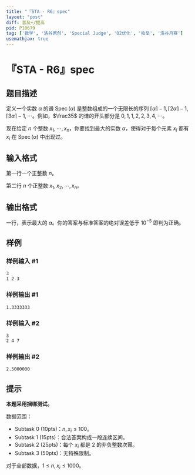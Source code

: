 ```yaml
---
title: "『STA - R6』spec"
layout: "post"
diff: 普及+/提高
pid: P10679
tag: ['数学', '洛谷原创', 'Special Judge', 'O2优化', '枚举', '洛谷月赛']
usemathjax: true
---
```


# 『STA - R6』spec
## 题目描述

  定义一个实数 $\alpha$ 的谱 $\operatorname{Spec}(\alpha)$ 是整数组成的一个无限长的序列 $\lceil\alpha\rceil-1,\lceil2\alpha\rceil-1,\lceil3\alpha\rceil-1,\cdots$。例如，$\frac35$ 的谱的开头部分是 $0,1,1,2,2,3,4,\cdots$。

现在给定 $n$ 个整数 $x_1,\cdots,x_n$，你要找到最大的实数 $\alpha$，使得对于每个元素 $x_i$ 都有 $x_i$ 在 $\operatorname{Spec}(\alpha)$ 中出现过。

## 输入格式

第一行一个正整数 $n$。

第二行 $n$ 个正整数 $x_1,x_2,\cdots,x_n$。
## 输出格式

一行，表示最大的 $\alpha$。你的答案与标准答案的绝对误差低于 $10^{-5}$ 即判为正确。
## 样例

### 样例输入 #1
```
3
1 2 3
```
### 样例输出 #1
```
1.3333333
```
### 样例输入 #2
```
3
2 4 7
```
### 样例输出 #2
```
2.5000000
```
## 提示

**本题采用捆绑测试。**

数据范围：
- Subtask 0 (10pts)：$n,x_i\le 100$。
- Subtask 1 (15pts)：合法答案构成一段连续区间。
- Subtask 2 (25pts)：每个 $x_i$ 都是 2 的非负整数次幂。
- Subtask 3 (50pts)：无特殊限制。

对于全部数据，$1\le n,x_i\le 1000$。
